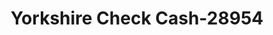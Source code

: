 ---
f_zip-code: 20111
f_state-code: VA
title: Yorkshire Check Cash-28954
f_phone: 703-257-1690
f_city-only: Manassas
f_address: 8067 Centreville Rd Manassas
f_location-unique-id: '28954'
slug: yorkshire-check-cash-28954
updated-on: '2024-05-30T13:46:58.046Z'
created-on: '2024-05-30T13:36:59.803Z'
published-on: '2024-05-30T13:54:32.469Z'
f_city-state: cms/city/manassas-va.md
f_company: cms/company/yorkshire-check-cash.md
f_state: cms/state/virginia.md
layout: '[payday-loan].html'
tags: payday-loan
---